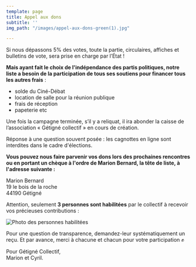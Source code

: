 ```yaml
---
template: page
title: Appel aux dons
subtitle: ''
img_path: "/images/appel-aux-dons-green(1).jpg"

---
```

Si nous dépassons 5% des votes, toute la partie, circulaires, affiches et bulletins de vote, sera prise en charge par l’État !

**Mais ayant fait le choix de l'indépendance des partis politiques, notre liste a besoin de la participation de tous ses soutiens pour financer tous les autres frais** :

* solde du Ciné-Débat
* location de salle pour la réunion publique
* frais de réception
* papeterie etc

Une fois la campagne terminée, s’il y a reliquat, il ira abonder la caisse de l’association « Gétigné collectif » en cours de création.

Réponse à une question souvent posée : les cagnottes en ligne sont interdites dans le cadre d'élections.

**Vous pouvez nous faire parvenir vos dons lors des prochaines rencontres ou en portant un chèque à l'ordre de Marion Bernard, la tête de liste, à l'adresse suivante :**

Marion Bernard  
 19 le bois de la roche  
 44190 Gétigné

Attention, seulement **3 personnes sont habilitées** par le collectif à recevoir vos précieuses contributions :

![Photo des personnes habilitées](/images/personnes-habilitées-1-.jpg "Marion Bernard, Séverine Dollet et Jean-Jacques Le Héricy sont les 3 personnes habilitées à recevoir des dons au nom du collectif.")

Pour une question de transparence, demandez-leur systématiquement un reçu. Et par avance, merci à chacune et chacun pour votre participation ✊

Pour Gétigné Collectif,  
Marion et Cyril.